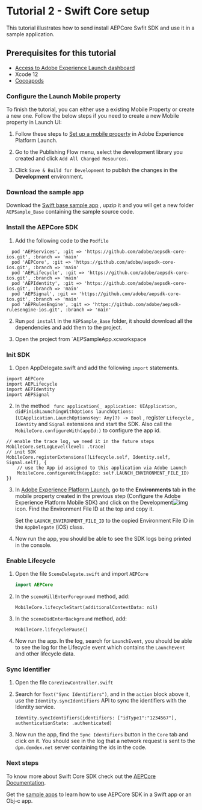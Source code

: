 # Tutorial 2 - Swift Core setup

This tutorial illustrates how to send install AEPCore Swfit SDK and use it in a sample application.

## Prerequisites for this tutorial

- [Access to Adobe Experience Launch dashboard](https://launch.adobe.com/)
- Xcode 12
- [Cocoapods](https://cocoapods.org/)

### Configure the Launch Mobile property

To finish the tutorial, you can either use a existing Mobile Property or create a new one. Follow the below steps if you need to create a new Mobile property in Launch UI:

1. Follow these steps to [Set up a mobile property](https://aep-sdks.gitbook.io/docs/getting-started/create-a-mobile-property) in Adobe Experience Platform Launch.

2. Go to the Publishing Flow menu, select the development library you created and click `Add All Changed Resources`. 
3. Click `Save & Build for Development` to publish the changes in the **Development** environment.

### Download the sample app

Download the [Swift base sample app]( https://github.com/adobe/aepsdk-sample-app-ios/releases/download/1.0.0-beta.1/AEPSample_Base.zip) , upzip it and you will get a new folder `AEPSample_Base` containing the sample source code.

### Install the AEPCore SDK

1. Add the following code to the `Podfile`

```
  pod 'AEPServices', :git => 'https://github.com/adobe/aepsdk-core-ios.git', :branch => 'main'
  pod 'AEPCore', :git => 'https://github.com/adobe/aepsdk-core-ios.git', :branch => 'main'
  pod 'AEPLifecycle', :git => 'https://github.com/adobe/aepsdk-core-ios.git', :branch => 'main'
  pod 'AEPIdentity', :git => 'https://github.com/adobe/aepsdk-core-ios.git', :branch => 'main'
  pod 'AEPSignal', :git => 'https://github.com/adobe/aepsdk-core-ios.git', :branch => 'main'
  pod 'AEPRulesEngine', :git => 'https://github.com/adobe/aepsdk-rulesengine-ios.git', :branch => 'main'
```

2. Run `pod install` in the `AEPSample_Base` folder, it should download all the dependencies and add them to the project.

3. Open the project from `AEPSampleApp.xcworkspace

### Init SDK

1. Open AppDelegate.swift and add the following `import` statements.

```
import AEPCore
import AEPLifecycle
import AEPIdentity
import AEPSignal
```

2. In the method ` func application(_ application: UIApplication, didFinishLaunchingWithOptions launchOptions: [UIApplication.LaunchOptionsKey: Any]?) -> Bool` , register `Lifecycle` , `Identity` and `Signal` extensions and start the SDK. Also call the `MobileCore.configureWith(appId:)` to configure the app id. 

```
// enable the trace log, we need it in the future steps
MobileCore.setLogLevel(level: .trace)
// init SDK
MobileCore.registerExtensions([Lifecycle.self, Identity.self, Signal.self], {
    // use the App id assigned to this application via Adobe Launch
    MobileCore.configureWith(appId: self.LAUNCH_ENVIRONMENT_FILE_ID)
})
```

3. In [Adobe Experience Platform Launch](https://experience.adobe.com/launch), go to the **Environments** tab in the mobile property created in the previous step (Configure the Adobe Experience Platform Mobile SDK) and click on the Development![img](https://firebasestorage.googleapis.com/v0/b/gitbook-28427.appspot.com/o/assets%2F-Lf1Mc1caFdNCK_mBwhe%2F-Lf1N06T8hdv0-r5jPPN%2F-Lf1N3-ofPO9fLFT1edw%2Fscreen-shot-2018-10-18-at-11.22.17-am.png?generation=1558039279051937&alt=media)icon. Find the Environment File ID at the top and copy it.

   Set the  `LAUNCH_ENVIRONMENT_FILE_ID` to the copied Environment File ID in the `AppDelegate` (iOS) class.

4. Now run the app, you should be able to see the SDK logs being printed in the console.



### Enable Lifecycle

1. Open the file `SceneDelegate.swift` and import `AEPCore`

   ```swift
   import AEPCore
   ```

2. In the `sceneWillEnterForeground` method, add:

   ```
   MobileCore.lifecycleStart(additionalContextData: nil)
   ```

3. In the `sceneDidEnterBackground` method, add:

   ```
   MobileCore.lifecyclePause()
   ```

4. Now run the app. In the log, search for ``LaunchEvent``, you should be able to see the log for the Lifecycle event which contains the `LaunchEvent` and other lifecycle data. 



### Sync Identifier

1. Open the file `CoreViewController.swift`

2. Search for `Text("Sync Identifiers")`, and in the `action` block above it,  use the `Identity.syncIdentifiers` API to sync the identifiers with the Identity service.

   ```
   Identity.syncIdentifiers(identifiers: ["idType1":"1234567"], authenticationState: .authenticated)
   ```

3. Now run the app, find the `Sync Identifiers` button in the `Core` tab and click on it. You should see in the log that a network request is sent to the `dpm.demdex.net` server containing the ids in the code.



### Next steps

To know more about Swift Core SDK check out the [AEPCore Documentation](https://github.com/adobe/aepsdk-core-ios/tree/dev/Documentation).

Get the [sample apps](https://github.com/adobe/aepsdk-sample-app-ios) to learn how to use AEPCore SDK in a Swift app or an Obj-c app.

